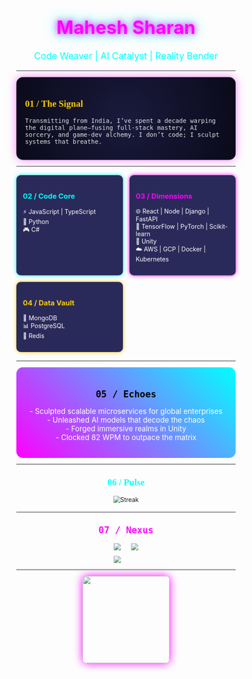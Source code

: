 <div align="center">
  <h1 style="font-size: 3em; color: #FF00FF; text-shadow: 0 0 15px #FF00FF, 0 0 30px #00FFFF;">Mahesh Sharan</h1>
  <p style="font-size: 1.5em; color: #00FFFF; animation: pulse 2s infinite;">Code Weaver | AI Catalyst | Reality Bender</p>
</div>

---

<div style="background: radial-gradient(circle, #1A1A3D, #0A0A1A); padding: 20px; border-radius: 15px; box-shadow: 0 0 20px rgba(255, 0, 255, 0.5);">
  <h2 style="color: #FFCC00; font-family: 'Monoton', cursive;">01 / The Signal</h2>
  <p style="color: #E0E0E0; font-family: 'Roboto Mono', monospace;">
    Transmitting from India, I’ve spent a decade warping the digital plane—fusing full-stack mastery, AI sorcery, and game-dev alchemy. I don’t code; I sculpt systems that breathe.
  </p>
</div>

---

<div style="display: grid; grid-template-columns: repeat(auto-fit, minmax(200px, 1fr)); gap: 15px; margin: 20px 0;">
  <div style="background: #2A2A5A; padding: 15px; border-radius: 10px; box-shadow: 0 0 10px #00FFFF;">
    <h3 style="color: #00FFFF;">02 / Code Core</h3>
    <ul style="color: #FFFFFF; list-style: none; padding: 0;">
      <li>⚡️ JavaScript | TypeScript</li>
      <li>🐍 Python</li>
      <li>🎮 C#</li>
    </ul>
  </div>
  
  <div style="background: #2A2A5A; padding: 15px; border-radius: 10px; box-shadow: 0 0 10px #FF00FF;">
    <h3 style="color: #FF00FF;">03 / Dimensions</h3>
    <ul style="color: #FFFFFF; list-style: none; padding: 0;">
      <li>🌐 React | Node | Django | FastAPI</li>
      <li>🧠 TensorFlow | PyTorch | Scikit-learn</li>
      <li>🎲 Unity</li>
      <li>☁️ AWS | GCP | Docker | Kubernetes</li>
    </ul>
  </div>
  
  <div style="background: #2A2A5A; padding: 15px; border-radius: 10px; box-shadow: 0 0 10px #FFCC00;">
    <h3 style="color: #FFCC00;">04 / Data Vault</h3>
    <ul style="color: #FFFFFF; list-style: none; padding: 0;">
      <li>💾 MongoDB</li>
      <li>📊 PostgreSQL</li>
      <li>🔴 Redis</li>
    </ul>
  </div>
</div>

---

<div style="background: linear-gradient(45deg, #FF00FF, #00FFFF); padding: 20px; border-radius: 15px; text-align: center;">
  <h2 style="color: #000000; font-family: 'Major Mono Display', monospace;">05 / Echoes</h2>
  <p style="color: #FFFFFF; font-size: 1.2em;">
    - Sculpted scalable microservices for global enterprises<br>
    - Unleashed AI models that decode the chaos<br>
    - Forged immersive realms in Unity<br>
    - Clocked 82 WPM to outpace the matrix
  </p>
</div>

---

<div align="center" style="margin: 20px 0;">
  <h2 style="color: #00FFFF; font-family: 'Monoton', cursive;">06 / Pulse</h2>
  <img src="https://github-readme-streak-stats.herokuapp.com/?user=MaheshSharan&theme=highcontrast&hide_border=true&background=0A0A1A&stroke=FF00FF&ring=00FFFF&fire=FFCC00&currStreakLabel=FFFFFF" alt="Streak" />
</div>

---

<div align="center">
  <h2 style="color: #FF00FF; font-family: 'Major Mono Display', monospace;">07 / Nexus</h2>
  <a href="https://www.linkedin.com/in/mahesh-sharan/" style="margin: 0 10px;"><img src="https://img.shields.io/badge/LinkedIn-FF00FF?style=flat-square&logo=linkedin&logoColor=black" /></a>
  <a href="https://github.com/MaheshSharan" style="margin: 0 10px;"><img src="https://img.shields.io/badge/GitHub-00FFFF?style=flat-square&logo=github&logoColor=black" /></a>
  <p style="color: #FFFFFF; margin-top: 10px;">
    <img src="https://komarev.com/ghpvc/?username=MaheshSharan&color=FF00FF&style=flat-square" alt="Views" />
  </p>
</div>

---

<div align="center">
  <img src="https://media.giphy.com/media/11ISwbgCxEzMyY/giphy.gif" width="200px" style="border-radius: 10px; box-shadow: 0 0 20px #FF00FF;" />
</div>
